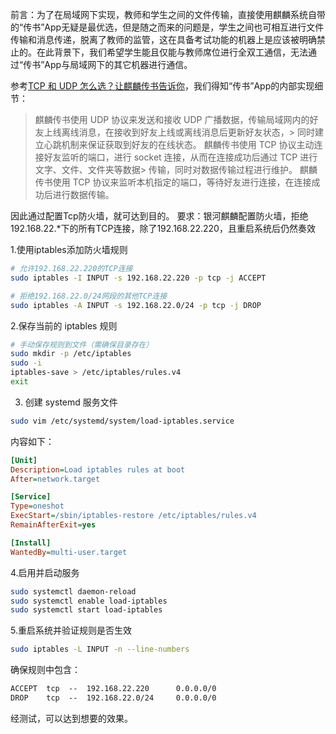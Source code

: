 前言：为了在局域网下实现，教师和学生之间的文件传输，直接使用麒麟系统自带的“传书”App无疑是最优选，但是随之而来的问题是，学生之间也可相互进行文件传输和消息传递，脱离了教师的监管，这在具备考试功能的机器上是应该被明确禁止的。在此背景下，我们希望学生能且仅能与教师席位进行全双工通信，无法通过“传书”App与局域网下的其它机器进行通信。

参考[TCP 和 UDP 怎么选？让麒麟传书告诉你](https://segmentfault.com/a/1190000040431028)，我们得知“传书”App的内部实现细节：
> 麒麟传书使用 UDP 协议来发送和接收 UDP 广播数据，传输局域网内的好友上线离线消息，在接收到好友上线或离线消息后更新好友状态，> 同时建立心跳机制来保证获取到好友的在线状态。
> 麒麟传书使用 TCP 协议主动连接好友监听的端口，进行 socket 连接，从而在连接成功后通过 TCP 进行文字、文件、文件夹等数据> 传输，同时对数据传输过程进行维护。
> 麒麟传书使用 TCP 协议来监听本机指定的端口，等待好友进行连接，在连接成功后进行数据传输。

因此通过配置Tcp防火墙，就可达到目的。
要求：银河麒麟配置防火墙，拒绝192.168.22.*下的所有TCP连接，除了192.168.22.220，且重启系统后仍然奏效

1.使用iptables添加防火墙规则

```bash
# 允许192.168.22.220的TCP连接
sudo iptables -I INPUT -s 192.168.22.220 -p tcp -j ACCEPT

# 拒绝192.168.22.0/24网段的其他TCP连接
sudo iptables -A INPUT -s 192.168.22.0/24 -p tcp -j DROP
```

2.保存当前的 iptables 规则

```bash
# 手动保存规则到文件（需确保目录存在）
sudo mkdir -p /etc/iptables
sudo -i
iptables-save > /etc/iptables/rules.v4
exit
```

3. 创建 systemd 服务文件
```bash
sudo vim /etc/systemd/system/load-iptables.service
```

内容如下：
```ini
[Unit]
Description=Load iptables rules at boot
After=network.target

[Service]
Type=oneshot
ExecStart=/sbin/iptables-restore /etc/iptables/rules.v4
RemainAfterExit=yes

[Install]
WantedBy=multi-user.target
```

4.启用并启动服务
```bash
sudo systemctl daemon-reload
sudo systemctl enable load-iptables
sudo systemctl start load-iptables
```

5.重启系统并验证规则是否生效
```bash
sudo iptables -L INPUT -n --line-numbers
```
确保规则中包含：
```txt
ACCEPT  tcp  --  192.168.22.220      0.0.0.0/0
DROP    tcp  --  192.168.22.0/24     0.0.0.0/0
```

经测试，可以达到想要的效果。